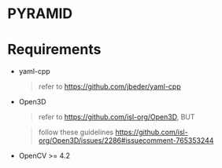 # PYRAMID

# Requirements

 - yaml-cpp

    > refer to https://github.com/jbeder/yaml-cpp

 - Open3D
    
    > refer to https://github.com/isl-org/Open3D, BUT
    
    > follow these guidelines https://github.com/isl-org/Open3D/issues/2286#issuecomment-765353244

 - OpenCV >= 4.2 
